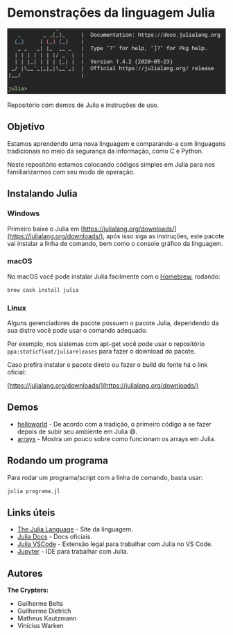 # Demonstrações da linguagem Julia

![Julia Intro](julia_intro.jpg)

Repositório com demos de Julia e instruções de uso.

## Objetivo

Estamos aprendendo uma nova linguagem e comparando-a com linguagens tradicionais no meio da segurança da informação, como C e Python.

Neste repositório estamos colocando códigos simples em Julia para nos familiarizarmos com seu modo de operação.

## Instalando Julia

### Windows

Primeiro baixe o Julia em [https://julialang.org/downloads/](https://julialang.org/downloads/), após isso siga as instruções, este pacote vai instalar a linha de comando, bem como o console gráfico da linguagem.

### macOS

No macOS você pode instalar Julia facilmente com o [Homebrew](https://brew.sh/index_pt-br), rodando:

```bash
brew cask install julia
```

### Linux

Alguns gerenciadores de pacote possuem o pacote Julia, dependendo da sua distro você pode usar o comando adequado.

Por exemplo, nos sistemas com apt-get você pode usar o repositório `ppa:staticfloat/juliareleases` para fazer o download do pacote.

Caso prefira instalar o pacote direto ou fazer o build do fonte há o link oficial:

[https://julialang.org/downloads/](https://julialang.org/downloads/)

## Demos

- [helloworld](helloworld) - De acordo com a tradição, o primeiro código a se fazer depois de subir seu ambiente em Julia 😄.
- [arrays](arrays) - Mostra um pouco sobre como funcionam os arrays em Julia.

## Rodando um programa

Para rodar um programa/script com a linha de comando, basta usar:

```bash
julia programa.jl
```

## Links úteis

- [The Julia Language](https://julialang.org/) - Site da linguagem.
- [Julia Docs](https://docs.julialang.org/en/v1/) - Docs oficiais.
- [Julia VSCode](https://www.julia-vscode.org/) - Extensão legal para trabalhar com Julia no VS Code.
- [Jupyter](https://jupyter.org/) - IDE para trabalhar com Julia.

## Autores

**The Crypters:**

- Guilherme Behs
- Guilherme Dietrich
- Matheus Kautzmann
- Vinícius Warken
